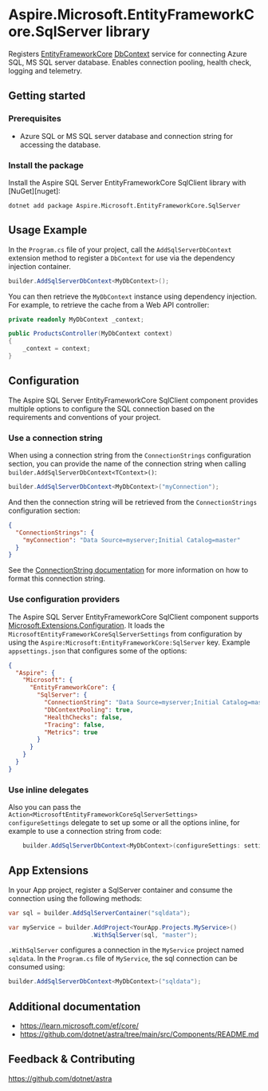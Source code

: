 # Aspire.Microsoft.EntityFrameworkCore.SqlServer library

Registers [EntityFrameworkCore](https://learn.microsoft.com/en-us/ef/core/) [DbContext](https://learn.microsoft.com/dotnet/api/microsoft.entityframeworkcore.dbcontext) service for connecting Azure SQL, MS SQL server database. Enables connection pooling, health check, logging and telemetry.

## Getting started

### Prerequisites

- Azure SQL or MS SQL server database and connection string for accessing the database.

### Install the package

Install the Aspire SQL Server EntityFrameworkCore SqlClient library with [NuGet][nuget]:

```dotnetcli
dotnet add package Aspire.Microsoft.EntityFrameworkCore.SqlServer
```

## Usage Example

In the `Program.cs` file of your project, call the `AddSqlServerDbContext` extension method to register a `DbContext` for use via the dependency injection container.

```cs
builder.AddSqlServerDbContext<MyDbContext>();
```

You can then retrieve the `MyDbContext` instance using dependency injection. For example, to retrieve the cache from a Web API controller:

```cs
private readonly MyDbContext _context;

public ProductsController(MyDbContext context)
{
    _context = context;
}
```

## Configuration

The Aspire SQL Server EntityFrameworkCore SqlClient component provides multiple options to configure the SQL connection based on the requirements and conventions of your project.

### Use a connection string

When using a connection string from the `ConnectionStrings` configuration section, you can provide the name of the connection string when calling `builder.AddSqlServerDbContext<TContext>()`:

```cs
builder.AddSqlServerDbContext<MyDbContext>("myConnection");
```

And then the connection string will be retrieved from the `ConnectionStrings` configuration section:

```json
{
  "ConnectionStrings": {
    "myConnection": "Data Source=myserver;Initial Catalog=master"
  }
}
```

See the [ConnectionString documentation](https://learn.microsoft.com/dotnet/api/system.data.sqlclient.sqlconnection.connectionstring#remarks) for more information on how to format this connection string.

### Use configuration providers

The Aspire SQL Server EntityFrameworkCore SqlClient component supports [Microsoft.Extensions.Configuration](https://learn.microsoft.com/dotnet/api/microsoft.extensions.configuration). It loads the `MicrosoftEntityFrameworkCoreSqlServerSettings` from configuration by using the `Aspire:Microsoft:EntityFrameworkCore:SqlServer` key. Example `appsettings.json` that configures some of the options:

```json
{
  "Aspire": {
    "Microsoft": {
      "EntityFrameworkCore": {
        "SqlServer": {
          "ConnectionString": "Data Source=myserver;Initial Catalog=master",
          "DbContextPooling": true,
          "HealthChecks": false,
          "Tracing": false,
          "Metrics": true
        }
      }
    }
  }
}
```

### Use inline delegates

Also you can pass the `Action<MicrosoftEntityFrameworkCoreSqlServerSettings> configureSettings` delegate to set up some or all the options inline, for example to use a connection string from code:

```cs
    builder.AddSqlServerDbContext<MyDbContext>(configureSettings: settings => settings.ConnectionString = "Data Source=myserver;Initial Catalog=master");
```

## App Extensions

In your App project, register a SqlServer container and consume the connection using the following methods:

```cs
var sql = builder.AddSqlServerContainer("sqldata");

var myService = builder.AddProject<YourApp.Projects.MyService>()
                       .WithSqlServer(sql, "master");
```

`.WithSqlServer` configures a connection in the `MyService` project named `sqldata`. In the `Program.cs` file of `MyService`, the sql connection can be consumed using:

```cs
builder.AddSqlServerDbContext<MyDbContext>("sqldata");
```

## Additional documentation

* https://learn.microsoft.com/ef/core/
* https://github.com/dotnet/astra/tree/main/src/Components/README.md

## Feedback & Contributing

https://github.com/dotnet/astra

